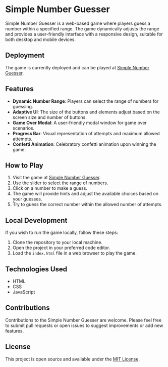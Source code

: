 # Simple Number Guesser

Simple Number Guesser is a web-based game where players guess a number within a specified range. The game dynamically adjusts the range and provides a user-friendly interface with a responsive design, suitable for both desktop and mobile devices.

## Deployment

The game is currently deployed and can be played at [Simple Number Guesser](https://simple-number-guesser.onrender.com).

## Features

- **Dynamic Number Range**: Players can select the range of numbers for guessing.
- **Adaptive UI**: The size of the buttons and elements adjust based on the screen size and number of buttons.
- **Game Over Modal**: A user-friendly modal window for game over scenarios.
- **Progress Bar**: Visual representation of attempts and maximum allowed attempts.
- **Confetti Animation**: Celebratory confetti animation upon winning the game.

## How to Play

1. Visit the game at [Simple Number Guesser](https://simple-number-guesser.onrender.com).
2. Use the slider to select the range of numbers.
3. Click on a number to make a guess.
4. The game will provide hints and adjust the available choices based on your guesses.
5. Try to guess the correct number within the allowed number of attempts.

## Local Development

If you wish to run the game locally, follow these steps:

1. Clone the repository to your local machine.
2. Open the project in your preferred code editor.
3. Load the `index.html` file in a web browser to play the game.

## Technologies Used

- HTML
- CSS
- JavaScript

## Contributions

Contributions to the Simple Number Guesser are welcome. Please feel free to submit pull requests or open issues to suggest improvements or add new features.

## License

This project is open source and available under the [MIT License](LICENSE).
